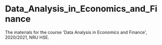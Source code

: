 # Data_Analysis_in_Economics_and_Finance
The materials for the course 'Data Analysis in Economics and Finance', 2020/2021, NRU HSE.
